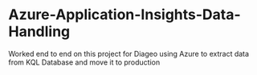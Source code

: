# Azure-Application-Insights-Data-Handling
Worked end to end on this project for Diageo using Azure to extract data from KQL Database and move it to production
